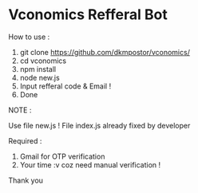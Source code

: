# Vconomics Refferal Bot

How to use :

1. git clone https://github.com/dkmpostor/vconomics/
2. cd vconomics
3. npm install
4. node new.js
5. Input refferal code & Email !
6. Done

NOTE :

Use file new.js ! File index.js already fixed by developer

Required :
1. Gmail for OTP verification
2. Your time :v coz need manual verification !

Thank you
